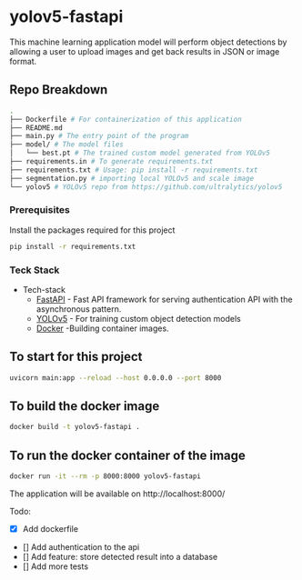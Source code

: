 # yolov5-fastapi
This machine learning application model will perform object detections by allowing a user to upload images and get back results in JSON or image format.

## Repo Breakdown
```sh
.
├── Dockerfile # For containerization of this application
├── README.md
├── main.py # The entry point of the program
├── model/ # The model files
│   └── best.pt # The trained custom model generated from YOLOv5
├── requirements.in # To generate requirements.txt
├── requirements.txt # Usage: pip install -r requirements.txt
├── segmentation.py # importing local YOLOv5 and scale image
└── yolov5 # YOLOv5 repo from https://github.com/ultralytics/yolov5
```
### Prerequisites
Install the packages required for this project
```sh
pip install -r requirements.txt
```

### Teck Stack

* Tech-stack
    * [FastAPI](https://fastapi.tiangolo.com/) - Fast API framework for serving authentication API with the asynchronous pattern.
    * [YOLOv5](https://github.com/ultralytics/yolov5) - For training custom object detection models
    * [Docker](https://www.docker.com/) -Building container images.

## To start for this project
```sh
uvicorn main:app --reload --host 0.0.0.0 --port 8000
```

## To build the docker image
```sh
docker build -t yolov5-fastapi .
```

## To run the docker container of the image
```sh
docker run -it --rm -p 8000:8000 yolov5-fastapi
```

The application will be available on http://localhost:8000/


Todo:
* [x] Add dockerfile
* [] Add authentication to the api
* [] Add feature: store detected result into a database
* [] Add more tests

